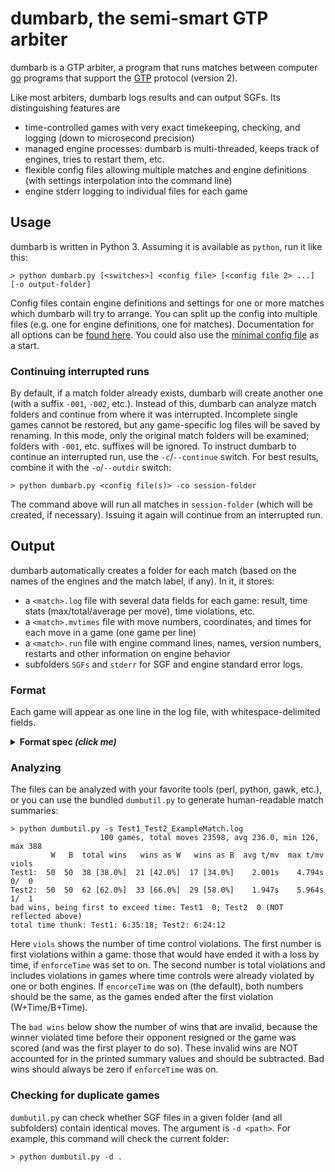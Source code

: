 # dumbarb, the semi-smart GTP arbiter

dumbarb is a GTP arbiter, a program that runs matches between computer [go](https://en.wikipedia.org/wiki/Go_(game)) programs that support the [GTP](https://www.lysator.liu.se/~gunnar/gtp/) protocol (version 2).

Like most arbiters, dumbarb logs results and can output SGFs. Its distinguishing features are
* time-controlled games with very exact timekeeping, checking, and logging (down to microsecond precision)
* managed engine processes: dumbarb is multi-threaded, keeps track of engines, tries to restart them, etc.
* flexible config files allowing multiple matches and engine definitions (with settings interpolation into the command line)
* engine stderr logging to individual files for each game

## Usage
dumbarb is written in Python 3. Assuming it is available as ``python``, run it like this:

```
> python dumbarb.py [<switches>] <config file> [<config file 2> ...] [-o output-folder]
```

Config files contain engine definitions and settings for one or more matches which dumbarb will try to arrange. You can split up the config into multiple files (e.g. one for engine definitions, one for matches). Documentation for all options can be [found here](CONFIG.md). You could also use the [minimal config file](https://github.com/StanTraykov/dumbarb/blob/master/config-minimal.txt) as a start.

### Continuing interrupted runs

By default, if a match folder already exists, dumbarb will create another one (with a suffix ``-001``, ``-002``, etc.). Instead of this, dumbarb can analyze match folders and continue from where it was interrupted. Incomplete single games cannot be restored, but any game-specific log files will be saved by renaming. In this mode, only the original match folders will be examined; folders with ``-001``, etc. suffixes will be ignored. To instruct dumbarb to continue an interrupted run, use the ``-c``/``--continue`` switch. For best results, combine it with the ``-o``/``--outdir`` switch:
```
> python dumbarb.py <config file(s)> -co session-folder
```
The command above will run all matches in ``session-folder`` (which will be created, if necessary). Issuing it again will continue from an interrupted run.

## Output

dumbarb automatically creates a folder for each match (based on the names of the engines and the match label, if any). In it, it stores:
* a ``<match>.log`` file with several data fields for each game: result, time stats (max/total/average per move), time violations, etc.
* a ``<match>.mvtimes`` file with move numbers, coordinates, and times for each move in a game (one game per line)
* a ``<match>.run`` file with engine command lines, names, version numbers, restarts and other information on engine behavior
* subfolders ``SGFs`` and ``stderr`` for SGF and engine standard error logs.

### Format
Each game will appear as one line in the log file, with whitespace-delimited fields.

<details> <summary><strong>Format spec <em>(click me)</em></strong></summary>
   
The fields are, in order:

1. ``YYMMDD-HH:MM:SS`` — timestamp
2. ``[#<num>]`` — seq no of game
3. ``<eng 1>`` — name of the first engine
4. ``W|B`` — color of first engine
5. ``<eng 2>`` — name of the second engine (in config file order)
6. ``W|B`` — color of the second engine
7. ``=`` — just a symbol
8. ``<eng 1>|<eng 2>|Jigo|None|UFIN|ERR`` — name of winning engine or ``Jigo``, ``None`` (ended with passes but couldn't score), ``UFIN`` (unfinished), or ``ERR`` (some error occured).
9. ``(W|B)+Resign|(W|B)+Time|(W|B)+<score>|==|XX|SD|EE|IL`` — color and score or reason for the win, or:
    * ``==`` — Jigo | ``XX`` — no scoring requested | ``SD`` — problem with scorer engine
    * ``IL`` — one of the engines complained about an illegal move
    * ``EE`` — some error occured
10. ``<total moves>`` — number of moves in the game (excluding resign, including passes)
11. ``<eng 1 moves>`` — number of moves made by the first engine (including resign, if any)
12. ``<eng 2 moves>`` — number of moves made by the second engine (including resign, if any)
13. ``<eng 1 total thinking time>`` — total thinking time for the first engine
14. ``<eng 1 average thinking time>`` — average thinking time per move for the first engine
15. ``<eng 1 max thinking time>`` — maximum thinking time for 1 move for the first engine
16. ``<eng 2 total thinking time>`` — total thinking time for the second engine
17. ``<eng 2 average thinking time>`` — average thinking time per move for the second engine
18. ``<eng 2 max thinking time>`` — maximum thinking time for 1 move for the second engine
19. ``VIO:`` — just a symbol
20. ``<violations>`` — list of time violations in the format ``<engine> <moveNum>[<time taken>]`` or ``None`` if no violations occured

</details>

### Analyzing
The files can be analyzed with your favorite tools (perl, python, gawk, etc.), or you can use the bundled ``dumbutil.py`` to generate human-readable match summaries:

```
> python dumbutil.py -s Test1_Test2_ExampleMatch.log
                    100 games, total moves 23598, avg 236.0, min 126, max 388
         W   B  total wins   wins as W   wins as B  avg t/mv  max t/mv  viols
Test1:  50  50  38 [38.0%]  21 [42.0%]  17 [34.0%]    2.001s    4.794s  0/  0
Test2:  50  50  62 [62.0%]  33 [66.0%]  29 [58.0%]    1.947s    5.964s  1/  1
bad wins, being first to exceed time: Test1  0; Test2  0 (NOT reflected above)
total time thunk: Test1: 6:35:18; Test2: 6:24:12
```

Here ``viols`` shows the number of time control violations. The first number is first violations within a game: those that would have ended it with a loss by time, if ``enforceTime`` was set to on. The second number is total violations and includes violations in games where time controls were already violated by one or both engines. If ``encorceTime`` was on (the default), both numbers should be the same, as the games ended after the first violation (W+Time/B+Time).

The ``bad wins`` below show the number of wins that are invalid, because the winner violated time before their opponent resigned or the game was scored (and was the first player to do so). These invalid wins are NOT accounted for in the printed summary values and should be subtracted. Bad wins should always be zero if ``enforceTime`` was on.



### Checking for duplicate games
``dumbutil.py`` can check whether SGF files in a given folder (and all subfolders) contain identical moves. The argument is ``-d <path>``. For example, this command will check the current folder:

```
> python dumbutil.py -d .
```
